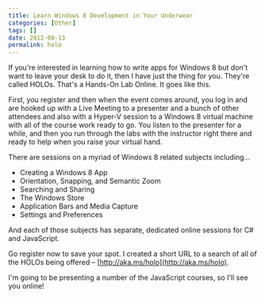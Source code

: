 ```yaml
---
title: Learn Windows 8 Development in Your Underwear
categories: [Other]
tags: []
date: 2012-08-13
permalink: holo
---
```


If you&#39;re interested in learning how to write apps for Windows 8 but don&#39;t want to leave your desk to do it, then I have just the thing for you. They&#39;re called HOLOs. That&#39;s a Hands-On Lab Online. It goes like this.

First, you register and then when the event comes around, you log in and are hooked up with a Live Meeting to a presenter and a bunch of other attendees and also with a Hyper-V session to a Windows 8 virtual machine with all of the course work ready to go. You listen to the presenter for a while, and then you run through the labs with the instructor right there and ready to help when you raise your virtual hand.

There are sessions on a myriad of Windows 8 related subjects including...

*   Creating a Windows 8 App
*   Orientation, Snapping, and Semantic Zoom
*   Searching and Sharing
*   The Windows Store
*   Application Bars and Media Capture
*   Settings and Preferences

And each of those subjects has separate, dedicated online sessions for C# and JavaScript.

Go register now to save your spot. I created a short URL to a search of all of the HOLOs being offered &ndash; [http://aka.ms/holo](http://aka.ms/holo).

I&#39;m going to be presenting a number of the JavaScript courses, so I&#39;ll see you online!